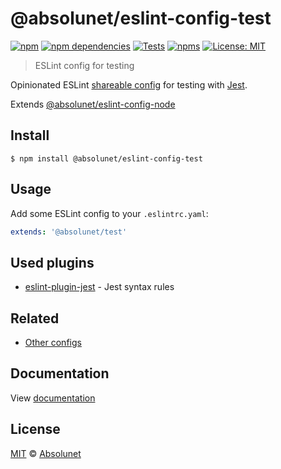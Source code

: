 # @absolunet/eslint-config-test

[![npm][npm-badge]][npm-url]
[![npm dependencies][dependencies-badge]][dependencies-url]
[![Tests][tests-badge]][tests-url]
[![npms][npms-badge]][npms-url]
[![License: MIT][license-badge]][license-url]


> ESLint config for testing

Opinionated ESLint [shareable config](https://eslint.org/docs/developer-guide/shareable-configs.html) for testing with [Jest](https://jestjs.io).

Extends [@absolunet/eslint-config-node](https://github.com/absolunet/eslint-config)


## Install

```
$ npm install @absolunet/eslint-config-test
```


## Usage

Add some ESLint config to your `.eslintrc.yaml`:

```yaml
extends: '@absolunet/test'
```


## Used plugins

- [eslint-plugin-jest](https://github.com/jest-community/eslint-plugin-jest) - Jest syntax rules



## Related

- [Other configs](https://github.com/absolunet/eslint-config)


## Documentation

View [documentation](https://documentation.absolunet.com/eslint-config/test)


## License
[MIT](LICENSE) © [Absolunet](https://absolunet.com)




[npm-badge]:          https://img.shields.io/npm/v/@absolunet/eslint-config-test?style=flat-square
[dependencies-badge]: https://img.shields.io/david/absolunet/eslint-config?path=packages/test&style=flat-square
[tests-badge]:        https://img.shields.io/github/workflow/status/absolunet/eslint-config/tests/production?label=tests&style=flat-square
[npms-badge]:         https://badges.npms.io/%40absolunet%2Feslint-config-test.svg?style=flat-square
[license-badge]:      https://img.shields.io/badge/license-MIT-green?style=flat-square

[npm-url]:          https://www.npmjs.com/package/@absolunet/eslint-config-test
[dependencies-url]: https://david-dm.org/absolunet/eslint-config?path=packages/test
[tests-url]:        https://github.com/absolunet/eslint-config/actions?query=workflow%3Atests+branch%3Aproduction
[npms-url]:         https://npms.io/search?q=%40absolunet%2Feslint-config-test
[license-url]:      https://opensource.org/licenses/MIT
